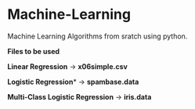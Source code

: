 # Machine-Learning

Machine Learning Algorithms from sratch using python.

**Files to be used**

**Linear Regression** -> **x06simple.csv**

**Logistic Regression*** -> **spambase.data**

**Multi-Class Logistic Regression** -> **iris.data**

